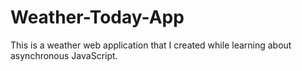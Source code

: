 # Weather-Today-App
This is a weather web application that I created while learning about asynchronous JavaScript.
